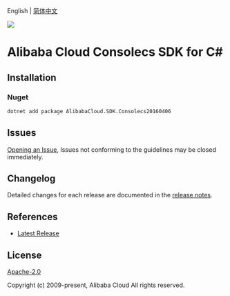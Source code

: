 English | [简体中文](README-CN.md)

![](https://aliyunsdk-pages.alicdn.com/icons/AlibabaCloud.svg)

# Alibaba Cloud Consolecs SDK for C#

## Installation

### Nuget

```bash
dotnet add package AlibabaCloud.SDK.Consolecs20160406
```

## Issues

[Opening an Issue](https://github.com/aliyun/alibabacloud-csharp-sdk/issues/new), Issues not conforming to the guidelines may be closed immediately.

## Changelog

Detailed changes for each release are documented in the [release notes](./ChangeLog.md).

## References

* [Latest Release](https://github.com/aliyun/alibabacloud-csharp-sdk/)

## License

[Apache-2.0](http://www.apache.org/licenses/LICENSE-2.0)

Copyright (c) 2009-present, Alibaba Cloud All rights reserved.
